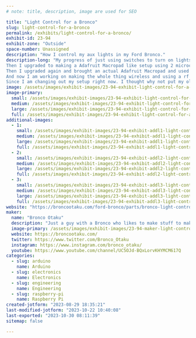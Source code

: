 ```yaml
---
# note: title, description, image are used for SEO

title: "Light Control for a Bronco"
slug: light-control-for-a-bronco
permalink: /exhibits/light-control-for-a-bronco/
exhibit-id: 23-94
exhibit-zone: "Outside"
space-number: Unassigned
description: "How I control my aux lights in my Ford Bronco."
description-long: "My progress of just using switches to turn on lights. To using microcontrollers, relays, and Rf to turn them on. When I first began I just used 3 switches in a project box.
Then I upgraded to making a Adafruit Macropad like setup using 2 microcontrollers, 2 neokeys, relay board, rf transmiter, rotary encoder, and oled display. 
Then I upgraded again and brought an actual Adafruit Macropad and used a seesaw board to control a bigger relay board.
And now I am working on making the whole thing wireless and using a rf relay boards.
Since I am changing out my setup right now. I thought why not put my old setups on a poster board and show it off at Maker faire. "
image: /assets/images/exhibit-images/23-94-exhibit-light-control-for-a-bronco-all-together-large.jpg
image-primary: 
  small: /assets/images/exhibit-images/23-94-exhibit-light-control-for-a-bronco-all-together-small.jpg
  medium: /assets/images/exhibit-images/23-94-exhibit-light-control-for-a-bronco-all-together-medium.jpg
  large: /assets/images/exhibit-images/23-94-exhibit-light-control-for-a-bronco-all-together-large.jpg
  full: /assets/images/exhibit-images/23-94-exhibit-light-control-for-a-bronco-all-together-full.jpg
additional-images: 
  - 1:
    small: /assets/images/exhibit-images/23-94-exhibit-addl1-light-control-for-a-bronco-mak-1-small.JPG
    medium: /assets/images/exhibit-images/23-94-exhibit-addl1-light-control-for-a-bronco-mak-1-medium.JPG
    large: /assets/images/exhibit-images/23-94-exhibit-addl1-light-control-for-a-bronco-mak-1-large.JPG
    full: /assets/images/exhibit-images/23-94-exhibit-addl1-light-control-for-a-bronco-mak-1-full.JPG
  - 2:
    small: /assets/images/exhibit-images/23-94-exhibit-addl2-light-control-for-a-bronco-mk3-small.jpg
    medium: /assets/images/exhibit-images/23-94-exhibit-addl2-light-control-for-a-bronco-mk3-medium.jpg
    large: /assets/images/exhibit-images/23-94-exhibit-addl2-light-control-for-a-bronco-mk3-large.jpg
    full: /assets/images/exhibit-images/23-94-exhibit-addl2-light-control-for-a-bronco-mk3-full.jpg
  - 3:
    small: /assets/images/exhibit-images/23-94-exhibit-addl3-light-control-for-a-bronco-mk-2-small.jpg
    medium: /assets/images/exhibit-images/23-94-exhibit-addl3-light-control-for-a-bronco-mk-2-medium.jpg
    large: /assets/images/exhibit-images/23-94-exhibit-addl3-light-control-for-a-bronco-mk-2-large.jpg
    full: /assets/images/exhibit-images/23-94-exhibit-addl3-light-control-for-a-bronco-mk-2-full.jpg
website: "https://broncootaku.com/ford-bronco/parts/bronco-light-control/"
maker: 
  name: "Bronco Otaku"
  description: "Just a guy with a Bronco who likes to make stuff to make things easier for himself. "
  image-primary: /assets/images/exhibit-images/23-94-maker-light-control-for-a-bronco-image-medium.jpg
  website: https://broncootaku.com/
  twitter: https://www.twitter.com/Bronco_Otaku
  instagram: https://www.instagram.com/bronco_otaku/
  youtube: https://www.youtube.com/channel/UC5OJd-BQxLorvKHYMCM617Q
categories: 
  - slug: arduino
    name: Arduino
  - slug: electronics
    name: Electronics
  - slug: engineering
    name: Engineering
  - slug: raspberry-pi
    name: Raspberry Pi
created-jotform: "2023-08-29 18:35:21"
last-modified-jotform: "2023-10-22 10:40:08"
last-exported: "2023-10-30 08:11:39"
sitemap: false

---
```

